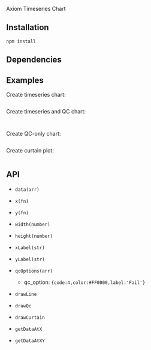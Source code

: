 Axiom Timeseries Chart


Installation
------------

``npm install``


Dependencies
------------


Examples
---

Create timeseries chart:

```

```

Create timeseries and QC chart:

```


```


Create QC-only chart:

```

```

Create curtain plot:

```

```


API
---

- ``data(arr)``
- ``x(fn)``
- ``y(fn)``
- ``width(number)``
- ``height(number)``
- ``xLabel(str)``
- ``yLabel(str)``
- ``qcOptions(arr)``
	- qc_option: ``{code:4,color:#FF0000,label:'Fail'}``

- ``drawLine``
- ``drawQc``
- ``drawCurtain``
- ``getDataAtX``
- ``getDataAtXY``
